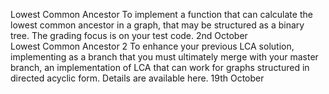 Lowest Common Ancestor 	To implement a function that can calculate the lowest common ancestor in a graph, that may be structured as a binary tree. The grading focus is on your test code. 	2nd October 	  
Lowest Common Ancestor 2 	To enhance your previous LCA solution, implementing as a branch that you must ultimately merge with your master branch, an implementation of LCA that can work for graphs structured in directed acyclic form. Details are available here.		19th October
